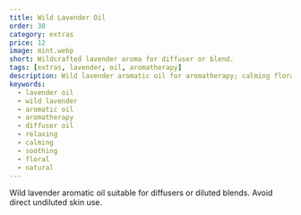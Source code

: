 ```yaml
---
title: Wild Lavender Oil
order: 30
category: extras
price: 12
image: mint.webp
short: Wildcrafted lavender aroma for diffuser or blend.
tags: [extras, lavender, oil, aromatherapy]
description: Wild lavender aromatic oil for aromatherapy; calming floral notes for diffusers and diluted blends. Wildcrafted aroma, relaxing and soothing.
keywords:
  - lavender oil
  - wild lavender
  - aromatic oil
  - aromatherapy
  - diffuser oil
  - relaxing
  - calming
  - soothing
  - floral
  - natural
---
```


Wild lavender aromatic oil suitable for diffusers or diluted blends. Avoid direct undiluted skin use.
